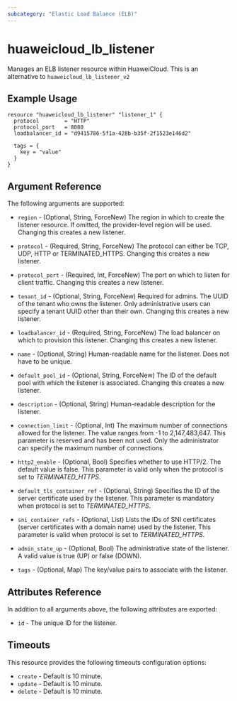 ```yaml
---
subcategory: "Elastic Load Balance (ELB)"
---
```


# huaweicloud\_lb\_listener

Manages an ELB listener resource within HuaweiCloud.
This is an alternative to `huaweicloud_lb_listener_v2`

## Example Usage

```hcl
resource "huaweicloud_lb_listener" "listener_1" {
  protocol        = "HTTP"
  protocol_port   = 8080
  loadbalancer_id = "d9415786-5f1a-428b-b35f-2f1523e146d2"

  tags = {
    key = "value"
  }
}
```

## Argument Reference

The following arguments are supported:

* `region` - (Optional, String, ForceNew) The region in which to create the listener resource.
    If omitted, the provider-level region will be used.
    Changing this creates a new listener.

* `protocol` - (Required, String, ForceNew) The protocol can either be TCP, UDP, HTTP or TERMINATED_HTTPS.
    Changing this creates a new listener.

* `protocol_port` - (Required, Int, ForceNew) The port on which to listen for client traffic.
    Changing this creates a new listener.

* `tenant_id` - (Optional, String, ForceNew) Required for admins. The UUID of the tenant who owns
    the listener.  Only administrative users can specify a tenant UUID
    other than their own. Changing this creates a new listener.

* `loadbalancer_id` - (Required, String, ForceNew) The load balancer on which to provision this
    listener. Changing this creates a new listener.

* `name` - (Optional, String) Human-readable name for the listener. Does not have
    to be unique.

* `default_pool_id` - (Optional, String, ForceNew) The ID of the default pool with which the
    listener is associated. Changing this creates a new listener.

* `description` - (Optional, String) Human-readable description for the listener.

* `connection_limit` - (Optional, Int) The maximum number of connections allowed
    for the listener. The value ranges from -1 to 2,147,483,647.
    This parameter is reserved and has been not used.
    Only the administrator can specify the maximum number of connections.

* `http2_enable` - (Optional, Bool) Specifies whether to use HTTP/2. The default value is false.
    This parameter is valid only when the protocol is set to *TERMINATED_HTTPS*.

* `default_tls_container_ref` - (Optional, String) Specifies the ID of the server certificate
    used by the listener. This parameter is mandatory when protocol is set to *TERMINATED_HTTPS*.

* `sni_container_refs` - (Optional, List) Lists the IDs of SNI certificates (server certificates
    with a domain name) used by the listener. This parameter is valid when protocol is set to *TERMINATED_HTTPS*.

* `admin_state_up` - (Optional, Bool) The administrative state of the listener.
    A valid value is true (UP) or false (DOWN).

* `tags` - (Optional, Map) The key/value pairs to associate with the listener.

## Attributes Reference

In addition to all arguments above, the following attributes are exported:

* `id` - The unique ID for the listener.

## Timeouts
This resource provides the following timeouts configuration options:
- `create` - Default is 10 minute.
- `update` - Default is 10 minute.
- `delete` - Default is 10 minute.
